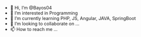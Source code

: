- 👋 Hi, I’m @Bayos04
- 👀 I’m interested in Programming
- 🌱 I’m currently learning PHP, JS, Angular, JAVA, SpringBoot
- 💞️ I’m looking to collaborate on ...
- 📫 How to reach me ...

<!---
Bayos04/Bayos04 is a ✨ special ✨ repository because its `README.md` (this file) appears on your GitHub profile.
You can click the Preview link to take a look at your changes.
--->
